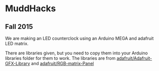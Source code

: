 # MuddHacks 
## Fall 2015

We are making an LED counterclock using an Arduino MEGA and adafruit LED matrix. 

There are libraries given, but you need to copy them into your Arduino libraries folder for them to work. 
The libraries are from [adafruit/Adafruit-GFX-Library](https://github.com/adafruit/Adafruit-GFX-Library) and [adafruit/RGB-matrix-Panel](https://github.com/adafruit/RGB-matrix-Panel)
